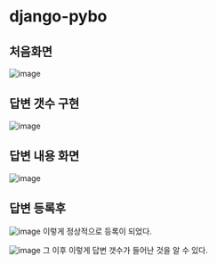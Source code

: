 # django-pybo


## 처음화면

![image](https://user-images.githubusercontent.com/107871734/223387213-724d4603-9d5a-4fee-b8bb-5881582c9750.png)


## 답변 갯수 구현
![image](https://user-images.githubusercontent.com/107871734/223387399-66d8cc04-f5d6-48ce-a4ea-996ac1ca3526.png)

## 답변 내용 화면
![image](https://user-images.githubusercontent.com/107871734/223387679-77b8a376-faa9-4fe5-b51a-3ac2aa0ce909.png)

## 답변 등록후
![image](https://user-images.githubusercontent.com/107871734/223387814-68fbe297-f7cf-4c3a-9ad4-00ff07b46653.png)
이렇게 정상적으로 등록이 되었다.

![image](https://user-images.githubusercontent.com/107871734/223387962-6fee015b-4d30-4dce-a3a9-7c528de6d935.png)
그 이후 이렇게 답변 갯수가 들어난 것을 알 수 있다.
